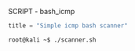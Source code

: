 SCRIPT - bash_icmp

```python
title = "Simple icmp bash scanner"
```
```
root@kali ~$ ./scanner.sh
```
